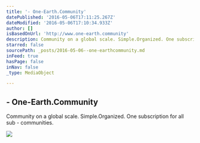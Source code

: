 ```yaml
---
title: '- One-Earth.Community'
datePublished: '2016-05-06T17:11:25.267Z'
dateModified: '2016-05-06T17:10:34.933Z'
author: []
isBasedOnUrl: 'http://www.one-earth.community'
description: Community on a global scale. Simple.Organized. One subscription for all sub - communities.
starred: false
sourcePath: _posts/2016-05-06--one-earthcommunity.md
inFeed: true
hasPage: false
inNav: false
_type: MediaObject

---
```

<article style=""><h1>- One-Earth.Community</h1><p>Community on a global scale. Simple.Organized. One subscription for all sub - communities.</p><img src="http://www.one-earth.community/wp-content/uploads/2015/06/collage-of-hope-and-irony-ver-6.00-fb.png" /></article>